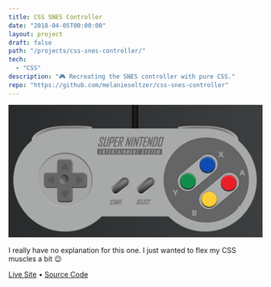 ```yaml
---
title: CSS SNES Controller
date: "2018-04-05T00:00:00"
layout: project
draft: false
path: "/projects/css-snes-controller/"
tech:
  - "CSS"
description: "🎮 Recreating the SNES controller with pure CSS."
repo: "https://github.com/melanieseltzer/css-snes-controller"
---
```


![Pure CSS SNES controller](./css.png)

I really have no explanation for this one. I just wanted to flex my CSS muscles a bit 😉

<a href="https://melanieseltzer.github.io/css-snes-controller/" target="_blank">Live Site</a> &bull; <a href="https://github.com/melanieseltzer/css-snes-controller" target="_blank">Source Code</a>